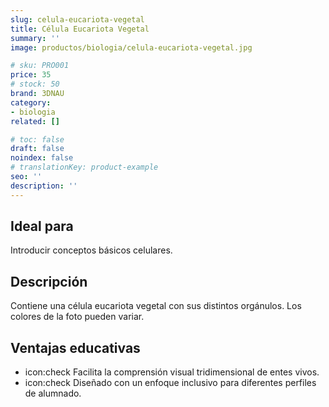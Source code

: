 ```yaml
---
slug: celula-eucariota-vegetal
title: Célula Eucariota Vegetal
summary: ''
image: productos/biologia/celula-eucariota-vegetal.jpg

# sku: PRO001
price: 35
# stock: 50
brand: 3DNAU
category:
- biologia
related: []

# toc: false
draft: false
noindex: false
# translationKey: product-example
seo: ''
description: ''
---
```

## Ideal para

Introducir conceptos básicos celulares. 

## Descripción

Contiene una célula eucariota vegetal con sus distintos orgánulos. Los colores de la foto pueden variar.

## Ventajas educativas

- icon:check Facilita la comprensión visual tridimensional de entes vivos. 
- icon:check Diseñado con un enfoque inclusivo para diferentes perfiles de alumnado.
